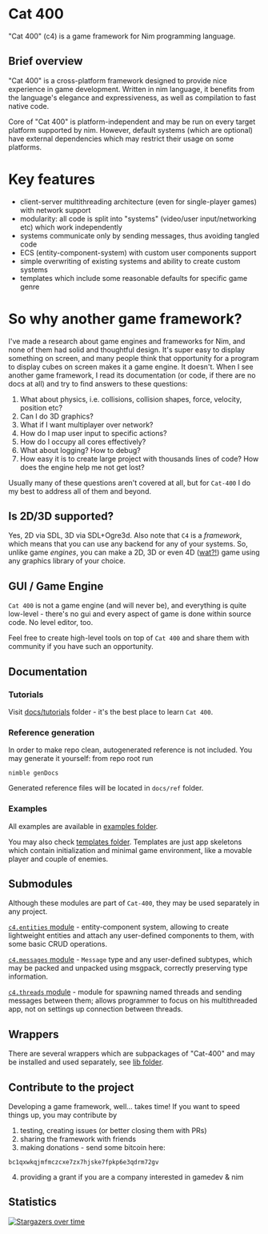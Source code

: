 # Cat 400

"Cat 400" (c4) is a game framework for Nim programming language.

## Brief overview

"Cat 400" is a cross-platform framework designed to provide nice experience in game development. Written in nim language, it benefits from the language's elegance and expressiveness, as well as compilation to fast native code.

Core of "Cat 400" is platform-independent and may be run on every target platform supported by nim. However, default systems (which are optional) have external dependencies which may restrict their usage on some platforms.

# Key features

- client-server multithreading architecture (even for single-player games) with network support
- modularity: all code is split into "systems" (video/user input/networking etc) which work independently
- systems communicate only by sending messages, thus avoiding tangled code
- ECS (entity-component-system) with custom user components support
- simple overwriting of existing systems and ability to create custom systems
- templates which include some reasonable defaults for specific game genre

# So why another game framework?

I've made a research about game engines and frameworks for Nim, and none of them had solid and thoughtful design. It's super easy to display something on screen, and many people think that opportunity for a program to display cubes on screen makes it a game engine. It doesn't. When I see another game framework, I read its documentation (or code, if there are no docs at all) and try to find answers to these questions:
1) What about physics, i.e. collisions, collision shapes, force, velocity, position etc?
2) Can I do 3D graphics?
3) What if I want multiplayer over network?
4) How do I map user input to specific actions?
5) How do I occupy all cores effectively?
6) What about logging? How to debug?
7) How easy it is to create large project with thousands lines of code? How does the engine help me not get lost?

Usually many of these questions aren't covered at all, but for `Cat-400` I do my best to address all of them and beyond.

## Is 2D/3D supported?

Yes, 2D via SDL, 3D via SDL+Ogre3d. Also note that `C4` is a _framework_, which means that you can use any backend for any of your systems. So, unlike game _engines_, you can make a 2D, 3D or even 4D ([wat?!](https://www.youtube.com/watch?v=0t4aKJuKP0Q)) game using any graphics library of your choice.

## GUI / Game Engine

`Cat 400` is not a game engine (and will never be), and everything is quite low-level - there's no gui and every aspect of game is done within source code. No level editor, too.

Feel free to create high-level tools on top of `Cat 400` and share them with community if you have such an opportunity.

## Documentation

### Tutorials

Visit [docs/tutorials](docs/tutorials/) folder - it's the best place to learn `Cat 400`.

### Reference generation

In order to make repo clean, autogenerated reference is not included. You may generate it yourself: from repo root run

```
nimble genDocs
```

Generated reference files will be located in `docs/ref` folder.

### Examples

All examples are available in [examples folder](c4/examples).

You may also check [templates folder](c4/templates). Templates are just app skeletons which contain initialization and minimal game environment, like a movable player and couple of enemies.

## Submodules

Although these modules are part of `Cat-400`, they may be used separately in any project.

[`c4.entities` module](c4/entities.nim) - entity-component system, allowing to create lightweight entities and attach any user-defined components to them, with some basic CRUD operations.

[`c4.messages` module](c4/messages.nim) - `Message` type and any user-defined subtypes, which may be packed and unpacked using msgpack, correctly preserving type information.

[`c4.threads` module](c4/threads.nim) - module for spawning named threads and sending messages between them; allows programmer to focus on his multithreaded app, not on settings up connection between threads.

## Wrappers

There are several wrappers which are subpackages of "Cat-400" and may be installed and used separately, see [lib folder](c4/lib).

## Contribute to the project

Developing a game framework, well... takes time! If you want to speed things up, you may contribute by
1) testing, creating issues (or better closing them with PRs)
2) sharing the framework with friends
3) making donations - send some bitcoin here:
```
bc1qxwkqjmfmczcxe7zx7hjske7fpkp6e3qdrm72gv
```
4) providing a grant if you are a company interested in gamedev & nim

## Statistics

[![Stargazers over time](https://starchart.cc/c0ntribut0r/cat-400.svg)](https://starchart.cc/c0ntribut0r/cat-400)
